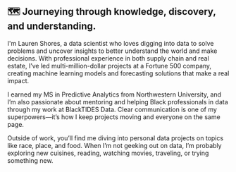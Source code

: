 ## 🗺️ Journeying through knowledge, discovery, and understanding.

I'm Lauren Shores, a data scientist who loves digging into data to solve problems and uncover insights to better understand the world and make decisions. With professional experience in both supply chain and real estate, I’ve led multi-million-dollar projects at a Fortune 500 company, creating machine learning models and forecasting solutions that make a real impact.

I earned my MS in Predictive Analytics from Northwestern University, and I’m also passionate about mentoring and helping Black professionals in data through my work at BlackTIDES Data. Clear communication is one of my superpowers—it’s how I keep projects moving and everyone on the same page.

Outside of work, you’ll find me diving into personal data projects on topics like race, place, and food. When I’m not geeking out on data, I’m probably exploring new cuisines, reading, watching movies, traveling, or trying something new.

<!--
**ljshores/ljshores** is a ✨ _special_ ✨ repository because its `README.md` (this file) appears on your GitHub profile.

Here are some ideas to get you started:

- 🔭 I’m currently working on ...
- 🌱 I’m currently learning ...
- 👯 I’m looking to collaborate on ...
- 🤔 I’m looking for help with ...
- 💬 Ask me about ...
- 📫 How to reach me: ...
- 😄 Pronouns: ...
- ⚡ Fun fact: ...
-->
